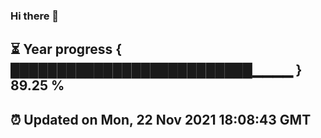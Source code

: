 ### Hi there 👋
⏳ Year progress { ██████████████████████████▁▁▁▁ } 89.25 %
---
⏰ Updated on Mon, 22 Nov 2021 18:08:43 GMT
---
